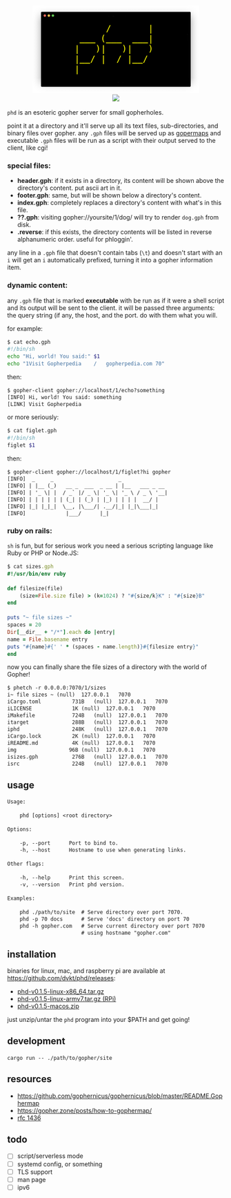 <!--
      /       |
 ___ (___  ___|
|   )|   )|   )
|__/ |  / |__/
|
--> <p align="center"> <img src="./img/logo.png"> <br> 
<a href="https://github.com/dvkt/phd/releases">
<img src="https://img.shields.io/github/v/release/dvkt/phd?include_prereleases">
</a>
</p>

`phd` is an esoteric gopher server for small gopherholes.

point it at a directory and it'll serve up all its text files,
sub-directories, and binary files over gopher. any `.gph` files will
be served up as [gopermaps][map] and executable `.gph` files will be
run as a script with their output served to the client, like cgi!

### special files:

- **header.gph**: if it exists in a directory, its content will be
  shown above the directory's content. put ascii art in it.
- **footer.gph**: same, but will be shown below a directory's content.
- **index.gph**: completely replaces a directory's content with what's
  in this file.
- **??.gph**: visiting gopher://yoursite/1/dog/ will try to render
  `dog.gph` from disk.
- **.reverse**: if this exists, the directory contents will be listed
  in reverse alphanumeric order. useful for phloggin'.

any line in a `.gph` file that doesn't contain tabs (`\t`) and doesn't
start with an `i` will get an `i` automatically prefixed, turning it
into a gopher information item.

### dynamic content:

any `.gph` file that is marked **executable** with be run as if it
were a shell script and its output will be sent to the client. it will
be passed three arguments: the query string (if any, the host, and the
port. do with them what you will.

for example:

```sh
$ cat echo.gph
#!/bin/sh
echo "Hi, world! You said:" $1
echo "1Visit Gopherpedia	/	gopherpedia.com	70"
```

then:

    $ gopher-client gopher://localhost/1/echo?something
    [INFO] Hi, world! You said: something
    [LINK] Visit Gopherpedia

or more seriously:

```sh
$ cat figlet.gph
#!/bin/sh
figlet $1
```

then:

    $ gopher-client gopher://localhost/1/figlet?hi gopher
    [INFO]  _     _                     _
    [INFO] | |__ (_)   __ _  ___  _ __ | |__   ___ _ __
    [INFO] | '_ \| |  / _` |/ _ \| '_ \| '_ \ / _ \ '__|
    [INFO] | | | | | | (_| | (_) | |_) | | | |  __/ |
    [INFO] |_| |_|_|  \__, |\___/| .__/|_| |_|\___|_|
    [INFO]             |___/      |_|

### ruby on rails:

`sh` is fun, but for serious work you need a serious scripting
language like Ruby or PHP or Node.JS:

```ruby
$ cat sizes.gph
#!/usr/bin/env ruby

def filesize(file)
    (size=File.size file) > (k=1024) ? "#{size/k}K" : "#{size}B"
end

puts "~ file sizes ~"
spaces = 20
Dir[__dir__ + "/*"].each do |entry|
name = File.basename entry
puts "#{name}#{' ' * (spaces - name.length)}#{filesize entry}"
end
```

now you can finally share the file sizes of a directory with the world
of Gopher! 

    $ phetch -r 0.0.0.0:7070/1/sizes
    i~ file sizes ~	(null)	127.0.0.1	7070
    iCargo.toml          731B	(null)	127.0.0.1	7070
    iLICENSE             1K	(null)	127.0.0.1	7070
    iMakefile            724B	(null)	127.0.0.1	7070
    itarget              288B	(null)	127.0.0.1	7070
    iphd                 248K	(null)	127.0.0.1	7070
    iCargo.lock          2K	(null)	127.0.0.1	7070
    iREADME.md           4K	(null)	127.0.0.1	7070
    img                 96B	(null)	127.0.0.1	7070
    isizes.gph           276B	(null)	127.0.0.1	7070
    isrc                 224B	(null)	127.0.0.1	7070

## usage

    Usage:

        phd [options] <root directory>

    Options:

        -p, --port      Port to bind to.
        -h, --host      Hostname to use when generating links.

    Other flags:

        -h, --help      Print this screen.
        -v, --version   Print phd version.

    Examples:

        phd ./path/to/site  # Serve directory over port 7070.
        phd -p 70 docs      # Serve 'docs' directory on port 70
        phd -h gopher.com   # Serve current directory over port 7070
                            # using hostname "gopher.com"

## installation

binaries for linux, mac, and raspberry pi are available
at https://github.com/dvkt/phd/releases:

- [phd-v0.1.5-linux-x86_64.tar.gz][0]
- [phd-v0.1.5-linux-armv7.tar.gz (RPi)][1]
- [phd-v0.1.5-macos.zip][2]

just unzip/untar the `phd` program into your $PATH and get going!

## development

    cargo run -- ./path/to/gopher/site

## resources

- https://github.com/gophernicus/gophernicus/blob/master/README.Gophermap
- https://gopher.zone/posts/how-to-gophermap/
- [rfc 1436](https://tools.ietf.org/html/rfc1436)

## todo

- [ ] script/serverless mode
- [ ] systemd config, or something
- [ ] TLS support
- [ ] man page
- [ ] ipv6

[0]: https://github.com/dvkt/phd/releases/download/v0.1.5/phd-v0.1.5-linux-x86_64.tar.gz
[1]: https://github.com/dvkt/phd/releases/download/v0.1.5/phd-v0.1.5-linux-armv7.tar.gz
[2]: https://github.com/dvkt/phd/releases/download/v0.1.5/phd-v0.1.5-macos.zip
[map]: https://en.wikipedia.org/wiki/Gopher_(protocol)#Source_code_of_a_menu
